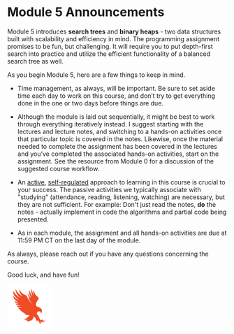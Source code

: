 # Module 5 Announcements

Module 5 introduces **search trees** and **binary heaps** - two data structures
built with scalability and efficiency in mind. The programming assignment
promises to be fun, but challenging. It will require you to put depth-first
search into practice and utilize the efficient functionality of a balanced
search tree as well.

As you begin Module 5, here are a few things to keep in mind.

- Time management, as always, will be important. Be sure to set aside time each
  day to work on this course, and don’t try to get everything done in the one or
  two days before things are due.

- Although the module is laid out sequentially, it might be best to work through
  everything iteratively instead. I suggest starting with the lectures and
  lecture notes, and switching to a hands-on activities once that particular
  topic is covered in the notes. Likewise, once the material needed to complete
  the assignment has been covered in the lectures and you’ve completed the
  associated hands-on activities, start on the assignment. See the resource from
  Module 0 for a discussion of the suggested course workflow.

- An [active](https://en.wikipedia.org/wiki/Active_learning),
  [self-regulated](https://en.wikipedia.org/wiki/Self-regulated_learning)
  approach to learning in this course is crucial to your success. The passive
  activities we typically associate with "studying" (attendance, reading,
  listening, watching) are necessary, but they are not sufficient. For example:
  Don't just read the notes, **do** the notes - actually implement in code the
  algorithms and partial code being presented. 

- As in each module, the assignment and all hands-on activities are due at
  11:59 PM CT on the last day of the module.

As always, please reach out if you have any questions concerning the course.

Good luck, and have fun!

<img src="../../img/eagle.jpg" width="100">

